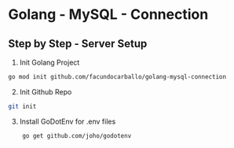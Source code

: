 # Golang - MySQL - Connection

## Step by Step - Server Setup
1. Init Golang Project
```bash
go mod init github.com/facundocarballo/golang-mysql-connection
```
2. Init Github Repo
```bash
git init
```
3. Install GoDotEnv for .env files
```bash
    go get github.com/joho/godotenv
```
